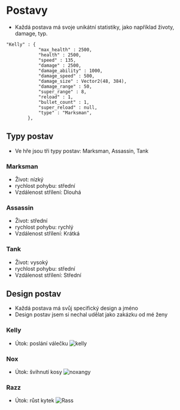 # Postavy
- Každá postava má svoje unikátní statistiky, jako například životy, damage, typ.
```gdscript
"Kelly" : {
			"max_health" : 2500,
			"health" : 2500,
			"speed" : 135,
			"damage" : 2500,
			"damage_ability" : 1000,
			"damage_speed" : 500,
			"damage_size" : Vector2(48, 384),
			"damage_range" : 50,
			"super_range" : 8,
			"reload" : 1,
			"bullet_count" : 1,
			"super_reload" : null,
			"type" : "Marksman",
		},
```
## Typy postav
- Ve hře jsou tři typy postav: Marksman, Assassin, Tank
### Marksman
- Život: nízký
- rychlost pohybu: střední
- Vzdálenost střílení: Dlouhá
### Assassin
- Život: střední
- rychlost pohybu: rychlý
- Vzdálenost střílení: Krátká
### Tank
- Život: vysoký
- rychlost pohybu: střední
- Vzdálenost střílení: Střední
## Design postav
- Každá postava má svůj specifický design a jméno
- Design postav jsem si nechal udělat jako zakázku od mé ženy
### Kelly
- Útok: poslání válečku
![kelly](https://github.com/Bruzdden/boiler-stars/assets/76947123/b5a2b521-9c75-4d65-acf4-b916e468db6b)
### Nox
- Útok: švihnutí kosy
![noxangy](https://github.com/Bruzdden/boiler-stars/assets/76947123/c212b02c-bb4f-42de-be41-73b91f6d4777)
### Razz
- Útok: růst kytek
![Rass](https://github.com/Bruzdden/boiler-stars/assets/76947123/21b30770-9a19-40e9-bdf6-d3ce3971d280)


